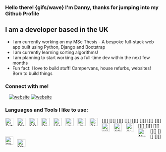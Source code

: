 ### Hello there! {gifs/wave} I'm Danny, thanks for jumping into my Github Profile

## I am a developer based in the UK 
- I am currently working on my MSc Thesis - A bespoke full-stack web app built using Python, Django and Bootstrap
- I am currently learning sorting algorithms!
- I am planning to start working as a full-time dev within the next few months
- Fun fact: I love to build stuff! Campervans, house refurbs, websites! Born to build things 

### Connect with me!

&nbsp;&nbsp;
[![website](./img/linkedin-light.svg)](https://linkedin.com/in/danny-demarco#gh-light-mode-only)
[![website](./img/linkedin-dark.svg)](https://linkedin.com/in/danny-demarco#gh-dark-mode-only)
&nbsp;&nbsp;


### Languages and Tools I like to use:

[<img align="left" alt="Python" width="26px" src="https://cdn.jsdelivr.net/gh/devicons/devicon/icons/python/python-original-wordmark.svg" style="padding-right:10px;" />][]
[<img align="left" alt="Django" width="26px" src="https://cdn.jsdelivr.net/gh/devicons/devicon/icons/django/django-plain-wordmark.svg" style="padding-right:10px;" />][]
[<img align="left" alt="SQLite" width="26px" src="https://cdn.jsdelivr.net/gh/devicons/devicon/icons/sqlite/sqlite-original-wordmark.svg" style="padding-right:10px;" />][]
[<img align="left" alt="Postgres" width="26px" src="https://cdn.jsdelivr.net/gh/devicons/devicon/icons/postgresql/postgresql-original-wordmark.svg" style="padding-right:10px;" />][]
[<img align="left" alt="Visual Studio Code" width="26px" src="https://cdn.jsdelivr.net/gh/devicons/devicon/icons/vscode/vscode-original.svg" style="padding-right:10px;" />][]
[<img align="left" alt="JavaScript" width="26px" src="https://cdn.jsdelivr.net/gh/devicons/devicon/icons/javascript/javascript-original.svg" style="padding-right:10px;" />][]
[<img align="left" alt="Java" width="26px" src="https://cdn.jsdelivr.net/gh/devicons/devicon/icons/java/java-original-wordmark.svg" style="padding-right:10px;" />][]
[<img align="left" alt="Bootstrap" width="26px" src="https://cdn.jsdelivr.net/gh/devicons/devicon/icons/bootstrap/bootstrap-original-wordmark.svg" style="padding-right:10px;" />][]
[<img align="left" alt="HTML5" width="26px" src="https://cdn.jsdelivr.net/gh/devicons/devicon/icons/html5/html5-original.svg" style="padding-right:10px;" />][]
[<img align="left" alt="CSS3" width="26px" src="https://cdn.jsdelivr.net/gh/devicons/devicon/icons/css3/css3-original.svg" style="padding-right:10px;" />][]
[<img align="left" alt="Sass" width="26px" src="https://cdn.jsdelivr.net/gh/devicons/devicon/icons/sass/sass-original.svg" style="padding-right:10px;" />][]
[<img align="left" alt="MySQL" width="26px" src="https://cdn.jsdelivr.net/gh/devicons/devicon/icons/mysql/mysql-original.svg" style="padding-right:10px;" />][]
[<img align="left" alt="Git" width="26px" src="https://cdn.jsdelivr.net/gh/devicons/devicon/icons/git/git-original.svg" style="padding-right:10px;" />][]
[<img align="left" alt="GitHub" width="26px" src="https://user-images.githubusercontent.com/3369400/139447912-e0f43f33-6d9f-45f8-be46-2df5bbc91289.png" style="padding-right:10px;" />][]
<br />
<br />